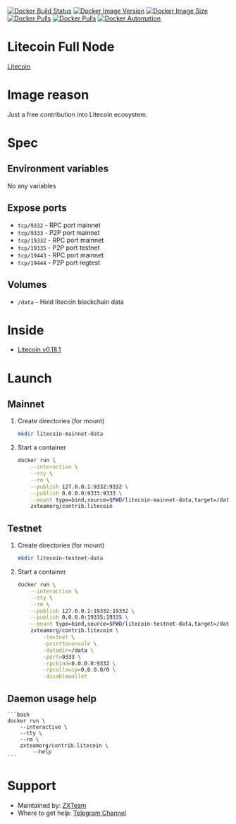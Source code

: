 [![Docker Build Status](https://img.shields.io/docker/cloud/build/zxteamorg/contrib.litecoin?label=Build%20Status)](https://hub.docker.com/r/zxteamorg/contrib.litecoin/builds)
[![Docker Image Version](https://img.shields.io/docker/v/zxteamorg/contrib.litecoin?sort=date&label=Version)](https://hub.docker.com/r/zxteamorg/contrib.litecoin/tags)
[![Docker Image Size](https://img.shields.io/docker/image-size/zxteamorg/contrib.litecoin?label=Image%20Size)](https://hub.docker.com/r/zxteamorg/contrib.litecoin/tags)
[![Docker Pulls](https://img.shields.io/docker/pulls/zxteamorg/contrib.litecoin?label=Pulls)](https://hub.docker.com/r/zxteamorg/contrib.litecoin)
[![Docker Pulls](https://img.shields.io/docker/stars/zxteamorg/contrib.litecoin?label=Docker%20Stars)](https://hub.docker.com/r/zxteamorg/contrib.litecoin)
[![Docker Automation](https://img.shields.io/docker/cloud/automated/zxteamorg/contrib.litecoin?label=Docker%20Automation)](https://hub.docker.com/r/zxteamorg/contrib.litecoin/builds)

# Litecoin Full Node

[Litecoin](https://litecoin.org/)

# Image reason

Just a free contribution into Litecoin ecosystem.

# Spec

## Environment variables

No any variables

## Expose ports

* `tcp/9332` - RPC port mainnet
* `tcp/9333` - P2P port mainnet
* `tcp/19332` - RPC port mainnet
* `tcp/19335` - P2P port testnet
* `tcp/19443` - RPC port mainnet
* `tcp/19444` - P2P port regtest

## Volumes

* `/data` - Hold litecoin blockchain data

# Inside

* [Litecoin v0.18.1](https://github.com/litecoin-project/litecoin/tree/v0.18.1)

# Launch
## Mainnet
1. Create directories (for mount)
    ```bash
    mkdir litecoin-mainnet-data
    ```
2. Start a container
    ```bash
    docker run \
        --interactive \
        --tty \
        --rm \
        --publish 127.0.0.1:9332:9332 \
        --publish 0.0.0.0:9333:9333 \
        --mount type=bind,source=$PWD/litecoin-mainnet-data,target=/data \
        zxteamorg/contrib.litecoin
    ```

## Testnet
1. Create directories (for mount)
    ```bash
    mkdir litecoin-testnet-data
    ```
2. Start a container
    ```bash
    docker run \
        --interactive \
        --tty \
        --rm \
        --publish 127.0.0.1:19332:19332 \
        --publish 0.0.0.0:19335:19335 \
        --mount type=bind,source=$PWD/litecoin-testnet-data,target=/data \
        zxteamorg/contrib.litecoin \
            -testnet \
            -printtoconsole \
            -datadir=/data \
            -port=9333 \
            -rpcbind=0.0.0.0:9332 \
            -rpcallowip=0.0.0.0/0 \
            -disablewallet
    ```


## Daemon usage help
    ```bash
    docker run \
        --interactive \
        --tty \
        --rm \
        zxteamorg/contrib.litecoin \
            --help
    ```


# Support

* Maintained by: [ZXTeam](https://zxteam.org)
* Where to get help: [Telegram Channel](https://t.me/zxteamorg)
